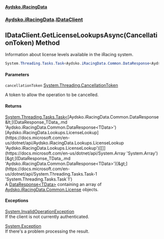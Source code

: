 #### [Aydsko.iRacingData](index.md 'index')
### [Aydsko.iRacingData](index.md#Aydsko.iRacingData 'Aydsko.iRacingData').[IDataClient](IDataClient.md 'Aydsko.iRacingData.IDataClient')

## IDataClient.GetLicenseLookupsAsync(CancellationToken) Method

Information about license levels available in the iRacing system.

```csharp
System.Threading.Tasks.Task<Aydsko.iRacingData.Common.DataResponse<Aydsko.iRacingData.Lookups.LicenseLookup[]>> GetLicenseLookupsAsync(System.Threading.CancellationToken cancellationToken=default(System.Threading.CancellationToken));
```
#### Parameters

<a name='Aydsko.iRacingData.IDataClient.GetLicenseLookupsAsync(System.Threading.CancellationToken).cancellationToken'></a>

`cancellationToken` [System.Threading.CancellationToken](https://docs.microsoft.com/en-us/dotnet/api/System.Threading.CancellationToken 'System.Threading.CancellationToken')

A token to allow the operation to be cancelled.

#### Returns
[System.Threading.Tasks.Task&lt;](https://docs.microsoft.com/en-us/dotnet/api/System.Threading.Tasks.Task-1 'System.Threading.Tasks.Task`1')[Aydsko.iRacingData.Common.DataResponse&lt;](DataResponse_TData_.md 'Aydsko.iRacingData.Common.DataResponse<TData>')[Aydsko.iRacingData.Lookups.LicenseLookup](https://docs.microsoft.com/en-us/dotnet/api/Aydsko.iRacingData.Lookups.LicenseLookup 'Aydsko.iRacingData.Lookups.LicenseLookup')[[]](https://docs.microsoft.com/en-us/dotnet/api/System.Array 'System.Array')[&gt;](DataResponse_TData_.md 'Aydsko.iRacingData.Common.DataResponse<TData>')[&gt;](https://docs.microsoft.com/en-us/dotnet/api/System.Threading.Tasks.Task-1 'System.Threading.Tasks.Task`1')  
A [DataResponse&lt;TData&gt;](DataResponse_TData_.md 'Aydsko.iRacingData.Common.DataResponse<TData>') containing an array of [Aydsko.iRacingData.Common.License](https://docs.microsoft.com/en-us/dotnet/api/Aydsko.iRacingData.Common.License 'Aydsko.iRacingData.Common.License') objects.

#### Exceptions

[System.InvalidOperationException](https://docs.microsoft.com/en-us/dotnet/api/System.InvalidOperationException 'System.InvalidOperationException')  
If the client is not currently authenticated.

[System.Exception](https://docs.microsoft.com/en-us/dotnet/api/System.Exception 'System.Exception')  
If there's a problem processing the result.